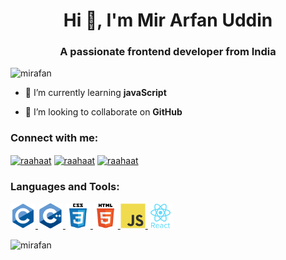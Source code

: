 <h1 align="center">Hi 👋, I'm Mir Arfan Uddin</h1>
<h3 align="center">A passionate frontend developer from India</h3>

<p align="left"> <img src="https://komarev.com/ghpvc/?username=mirafan&label=Profile%20views&color=0e75b6&style=flat" alt="mirafan" /> </p>

- 🌱 I’m currently learning **javaScript**

- 👯 I’m looking to collaborate on **GitHub**

<h3 align="left">Connect with me:</h3>
<p align="left">
<a href="https://www.codechef.com/users/raahaat" target="blank"><img align="center" src="https://cdn.jsdelivr.net/npm/simple-icons@3.1.0/icons/codechef.svg" alt="raahaat" height="30" width="40" /></a>
<a href="https://codeforces.com/profile/raahaat" target="blank"><img align="center" src="https://raw.githubusercontent.com/rahuldkjain/github-profile-readme-generator/master/src/images/icons/Social/codeforces.svg" alt="raahaat" height="30" width="40" /></a>
<a href="https://www.leetcode.com/raahaat" target="blank"><img align="center" src="https://raw.githubusercontent.com/rahuldkjain/github-profile-readme-generator/master/src/images/icons/Social/leet-code.svg" alt="raahaat" height="30" width="40" /></a>
</p>

<h3 align="left">Languages and Tools:</h3>
<p align="left"> <a href="https://www.cprogramming.com/" target="_blank" rel="noreferrer"> <img src="https://raw.githubusercontent.com/devicons/devicon/master/icons/c/c-original.svg" alt="c" width="40" height="40"/> </a> <a href="https://www.w3schools.com/cpp/" target="_blank" rel="noreferrer"> <img src="https://raw.githubusercontent.com/devicons/devicon/master/icons/cplusplus/cplusplus-original.svg" alt="cplusplus" width="40" height="40"/> </a> <a href="https://www.w3schools.com/css/" target="_blank" rel="noreferrer"> <img src="https://raw.githubusercontent.com/devicons/devicon/master/icons/css3/css3-original-wordmark.svg" alt="css3" width="40" height="40"/> </a> <a href="https://www.w3.org/html/" target="_blank" rel="noreferrer"> <img src="https://raw.githubusercontent.com/devicons/devicon/master/icons/html5/html5-original-wordmark.svg" alt="html5" width="40" height="40"/> </a> <a href="https://developer.mozilla.org/en-US/docs/Web/JavaScript" target="_blank" rel="noreferrer"> <img src="https://raw.githubusercontent.com/devicons/devicon/master/icons/javascript/javascript-original.svg" alt="javascript" width="40" height="40"/> </a> <a href="https://reactjs.org/" target="_blank" rel="noreferrer"> <img src="https://raw.githubusercontent.com/devicons/devicon/master/icons/react/react-original-wordmark.svg" alt="react" width="40" height="40"/> </a> </p>

<p><img align="center" src="https://github-readme-stats.vercel.app/api/top-langs?username=mirafan&show_icons=true&locale=en&layout=compact" alt="mirafan" /></p>
